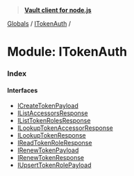 > **[Vault client for node.js](../README.md)**

[Globals](../globals.md) / [ITokenAuth](itokenauth.md) /

# Module: ITokenAuth

### Index

#### Interfaces

* [ICreateTokenPayload](../interfaces/itokenauth.icreatetokenpayload.md)
* [IListAccessorsResponse](../interfaces/itokenauth.ilistaccessorsresponse.md)
* [IListTokenRolesResponse](../interfaces/itokenauth.ilisttokenrolesresponse.md)
* [ILookupTokenAccessorResponse](../interfaces/itokenauth.ilookuptokenaccessorresponse.md)
* [ILookupTokenResponse](../interfaces/itokenauth.ilookuptokenresponse.md)
* [IReadTokenRoleResponse](../interfaces/itokenauth.ireadtokenroleresponse.md)
* [IRenewTokenPayload](../interfaces/itokenauth.irenewtokenpayload.md)
* [IRenewTokenResponse](../interfaces/itokenauth.irenewtokenresponse.md)
* [IUpsertTokenRolePayload](../interfaces/itokenauth.iupserttokenrolepayload.md)